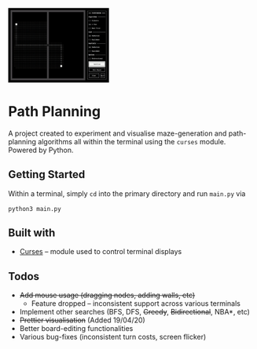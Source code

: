 <img src="images/screen.png" style="zoom:20%;" />


# Path Planning

A project created to experiment and visualise maze-generation and path-planning
algorithms all within the terminal using the `curses` module. Powered by Python.

## Getting Started

Within a terminal, simply `cd` into the primary directory and run `main.py` via
```
python3 main.py
```

## Built with

* [Curses](https://docs.python.org/3/howto/curses.html) – module used to control terminal displays

## Todos

* ~~Add mouse usage (dragging nodes, adding walls, etc)~~
  * Feature dropped – inconsistent support across various terminals
* Implement other searches (BFS, DFS, ~~Greedy~~, ~~Bidirectional~~, NBA*, etc)
* ~~Prettier visualisation~~ (Added 19/04/20)
* Better board-editing functionalities
* Various bug-fixes (inconsistent turn costs, screen flicker)

